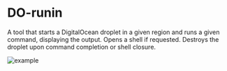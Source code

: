 DO-runin
========

A tool that starts a DigitalOcean droplet in a given region and runs a 
given command, displaying the output. Opens a shell if requested. 
Destroys the droplet upon command completion or shell closure.

![example](http://i.imgur.com/qfJ5pQJ.gif)

